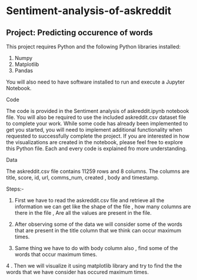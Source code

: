 # Sentiment-analysis-of-askreddit


## Project: Predicting occurence of words

This project requires Python and the following Python libraries installed:

1. Numpy
2. Matplotlib
3. Pandas

You will also need to have software installed to run and execute a Jupyter Notebook.

Code

The code is provided in the Sentiment analysis of askreddit.ipynb notebook file. You will also be required to use the included askreddit.csv dataset file to complete your work. While some code has already been implemented to get you started, you will need to implement additional functionality when requested to successfully complete the project. If you are interested in how the visualizations are created in the notebook, please feel free to explore this Python file. Each and every code is explained fro more understanding.

Data

The askreddit.csv file contains 11259 rows and 8 columns. The columns are title, score, id, url, comms_num, created	, body	and timestamp.


Steps:-

1. First we have to read the askreddit.csv file and retrieve all the information we can get like the shape of the file , how many columns are there in the file , Are all the values are present in the file.

2. After observing some of the data we will consider some of the words that are present in the title column that we think can occur maximum times.

3. Same thing we have to do with body column also , find some of the words that occur maximum times.

4 . Then we will visualize it using matplotlib library and try to find the the words that we have consider has occured maximum times.
